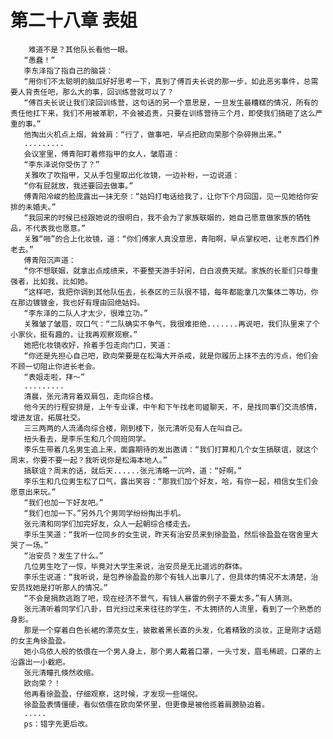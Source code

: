 # 第二十八章 表姐
        难道不是？其他队长看他一眼。
       “愚蠢！”
       李东泽指了指自己的脑袋：
       “用你们不太聪明的脑瓜好好思考一下，真到了傅百夫长说的那一步，如此恶劣事件，总需要人背责任吧，那么大的事，回训练营就可以了？
       “傅百夫长说让我们滚回训练营，这句话的另一个意思是，一旦发生最糟糕的情况，所有的责任他扛下来，我们不用被革职，不会被追责，只要在训练营待三个月，即使我们搞砸了这么严重的事。”
       他掏出火机点上烟，耸耸肩：“行了，做事吧，早点把欧向荣那个杂碎揪出来。”
       .........
       会议室里，傅青阳盯着修指甲的女人，皱眉道：
       “李东泽说你受伤了？”
       关雅吹了吹指甲，又从手包里取出化妆镜，一边补粉，一边说道：
       “你有屁就放，我还要回去做事。”
       傅青阳冷峻的脸庞露出一抹无奈：“姑妈打电话给我了，让你下个月回国，见一见她给你安排的未婚夫。”
       “我回来的时候已经跟她说的很明白，我不会为了家族联姻的，她自己愿意做家族的牺牲品，不代表我也愿意。”
       关雅“啪”的合上化妆镜，道：“你们傅家人真没意思，青阳啊，早点掌权吧，让老东西们养老去。”
       傅青阳沉声道：
       “你不想联姻，就拿出点成绩来，不要整天游手好闲，白白浪费天赋。家族的长辈们只尊重强者，比如我，比如她。
       “这样吧，我把你调到其他队伍去，长泰区的三队很不错，每年都能拿几次集体二等功，你在那边镀镀金，我也好有理由回绝姑妈。
       “李东泽的二队人才太少，很难立功。”
       关雅皱了皱眉，叹口气：“二队确实不争气，我很难拒绝.......再说吧，我们队里来了个小家伙，挺有趣的，让我再观察观察。”
       她把化妆镜收好，拎着手包走向门口，笑道：
       “你还是先担心自己吧，欧向荣要是在松海大开杀戒，就是你履历上抹不去的污点，他们会不顾一切阻止你进长老会。
       “表姐走啦，拜～”
       .........
       清晨，张元清背着双肩包，走向综合楼。
       他今天的行程安排是，上午专业课，中午和下午找老司姬聊天，不，是找同事们交流感情，增进友谊，拓展社交。
       三三两两的人流涌向综合楼，刚到楼下，张元清听见有人在叫自己。
       扭头看去，是李乐生和几个同班同学。
       李乐生带着几名男生追上来，面露期待的发出邀请：“我们打算和几个女生搞联谊，就这个周末，你要不要一起？我听说你是松海本地人。”
       搞联谊？周末的话，就后天......张元清略一沉吟，道：“好啊。”
       李乐生和几位男生松了口气，露出笑容：“那我们加个好友，哈，有你一起，相信女生们会愿意出来玩。”
       “我们也加一下好友吧。”
       “我们也加一下。”另外几个男同学纷纷掏出手机。
       张元清和同学们加完好友，众人一起朝综合楼走去。
       李乐生笑道：“我听一位同乡的女生说，昨天有治安员来到徐盈盈，然后徐盈盈在宿舍里大哭了一场。”
       “治安员？发生了什么。”
       几位男生吃了一惊，毕竟对大学生来说，治安员是无比遥远的群体。
       李乐生说道：“我听说，是包养徐盈盈的那个有钱人出事儿了，但具体的情况不太清楚，治安员找她是打听那人的情况。”
       “不会是捐款逃跑了吧，现在经济不景气，有钱人暴雷的例子不要太多。”有人猜测。
       张元清听着同学们八卦，目光扫过来来往往的学生，不太拥挤的人流里，看到了一个熟悉的身影。
       那是一个穿着白色长裙的漂亮女生，披散着黑长直的头发，化着精致的淡妆，正是刚才话题的女主角徐盈盈。
       她小鸟依人般的依偎在一个男人身上，那个男人戴着口罩，一头寸发，眉毛稀疏，口罩的上沿露出一小截疤。
       张元清瞳孔倏然收缩。
       欧向荣？！
       他再看徐盈盈，仔细观察，这时候，才发现一些端倪。
       徐盈盈表情僵硬，看似依偎在欧向荣怀里，但更像是被他揽着肩膀胁迫着。
       .....
       ps：错字先更后改。